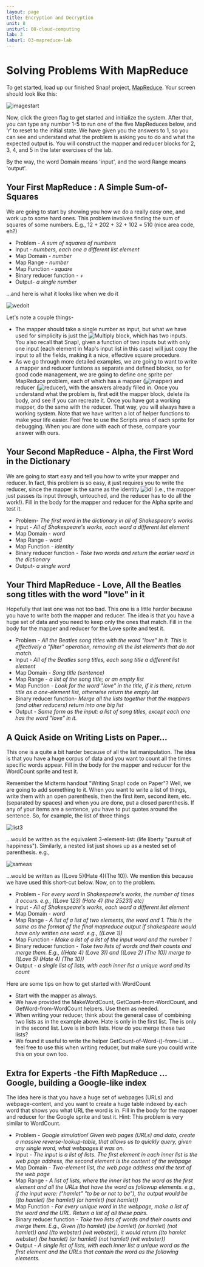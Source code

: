 ```yaml
---
layout: page
title: Encryption and Decryption
unit: 8
uniturl: 08-cloud-computing
lab: 3
laburl: 03-mapreduce-lab
---
```



Solving Problems With MapReduce
=========================
To get started, load up our finished Snap! project, [MapReduce](http://snap.berkeley.edu/snapsource/snap.html#open:http://bjc.berkeley.edu/bjc-r/prog/Snap/MapReduceStarter.xml). Your screen should look like this:

![imagestart](map-reduce-berkeley-image-screen-snap.png)

Now, click the green flag to get started and initialize the system. After that, you can type any number 1-5 to run one of the five MapReduces below, and 'r' to reset to the initial state. We have given you the answers to 1, so you can see and understand what the problem is asking you to do and what the expected output is. You will construct the mapper and reducer blocks for 2, 3, 4, and 5 in the later exercises of the lab.

By the way, the word Domain means 'input', and the word Range means 'output'.


Your First MapReduce : A Simple Sum-of-Squares
----------
We are going to start by showing you how we do a really easy one, and work up to some hard ones. This problem involves finding the sum of squares of some numbers. E.g., 12 + 202 + 32 + 102 = 510 (nice area code, eh?)
 * Problem - *A sum of squares of numbers*
 * Input - *numbers, each one a different list element*
 * Map Domain - *number*
 * Map Range - *number*
 * Map Function - *square*
 * Binary reducer function - *+*
 * Output- *a single number*
 
...and here is what it looks like when we do it

![wedoit](map-reduce-sum-of-squares-snap.png)

Let's note a couple things- 
* The mapper should take a single number as input, but what we have used for simplicity is just the ![Multiply](multiply-block-snap.png) block, which has two inputs. You also recall that Snap!, given a function of two inputs but with only one input (each element in Map's input list in this case) will just copy the input to all the fields, making it a nice, effective square procedure.
* As we go through more detailed examples, we are going to want to write a mapper and reducer funtions as separate and defined blocks, so for good code management, we are going to define one sprite per MapReduce problem, each of which has a mapper (![mapper](mapper-block-snap.png)) and reducer (![reducer](reducer-block-snap.png)), with the answers already filled in. Once you understand what the problem is, first edit the mapper block, delete its body, and see if you can recreate it. Once you have got a working mapper, do the same with the reducer. That way, you will always have a working system. Note that we have written a lot of helper functions to make your life easier. Feel free to use the Scripts area of each sprite for debugging. When you are done with each of these, compare your answer with ours.


Your Second MapReduce - Alpha, the First Word in the Dictionary
----

We are going to start easy and tell you how to write your mapper and reducer. In fact, this problem is so easy, it just requires you to write the reducer, since the mapper is the same as the identity ![id](id-block-snap.png)! (i.e., the mapper just passes its input through, untouched, and the reducer has to do all the work!). Fill in the body for the mapper and reducer for the Alpha sprite and test it.


 * Problem- *The first word in the dictionary in all of Shakespeare's works*
 * Input	- *All of Shakespeare's works, each word a different list element*
 * Map Domain	- *word*
 * Map Range	- *word*
 * Map Function	- *identity*
 * Binary reducer function	- *Take two words and return the earlier word in the dictionary*
 * Output- *a single word*
 

Your Third MapReduce - Love, All the Beatles song titles with the word "love" in it
-----

Hopefully that last one was not too bad. This one is a little harder because you have to write both the mapper and reducer. The idea is that you have a huge set of data and you need to keep only the ones that match. Fill in the body for the mapper and reducer for the Love sprite and test it.

 * Problem - *All the Beatles song titles with the word "love" in it. This is effectively a "filter" operation, removing all the list elements that do not match.*
 * Input	- *All of the Beatles song titles, each song title a different list element*
 * Map Domain	- *Song title (sentence)*
 * Map Range	- *a list of the song title; or an empty list*
 * Map Function	- *Look for the word "love" in the title, if it is there, return title as a one-element list, otherwise return the empty list*
 * Binary reducer function- *Merge all the lists together that the mappers (and other reducers) return into one big list*
 * Output - *Same form as the input: a list of song titles, except each one has the word "love" in it.*

A Quick Aside on Writing Lists on Paper...
-----
This one is a quite a bit harder because of all the list manipulation. The idea is that you have a huge corpus of data and you want to count all the times specific words appear. Fill in the body for the mapper and reducer for the WordCount sprite and test it.

Remember the Midterm handout "Writing Snap! code on Paper"? Well, we are going to add something to it. When you want to write a list of things, write them with an open parenthesis, then the first item, second item, etc. (separated by spaces) and when you are done, put a closed parenthesis. If any of your items are a sentence, you have to put quotes around the sentence. So, for example, the list of three things

![list3](rights-list-snap.png)

...would be written as the equivalent 3-element-list: (life liberty "pursuit of happiness"). Similarly, a nested list just shows up as a nested set of parenthesis. e.g.,

![sameas](list-within-list-snap.png)

...would be written as ((Love 5)(Hate 4)(The 10)). We mention this because we have used this short-cut below. Now, on to the problem.

 * Problem	- *For every word in Shakespeare's works, the number of times it occurs. e.g., ((Love 123) (Hate 4) (the 25231) etc)*
 * Input - *All of Shakespeare's works, each word a different list element*
 * Map Domain	- *word*
 * Map Range	- *A list of a list of two elements, the word and 1. This is the same as the format of the final mapreduce output if shakespeare would have only written one word. e.g., ((Love 1))*
 * Map Function	- *Make a list of a list of the input word and the number 1*
 * Binary reducer function	- *Take two lists of words and their counts and merge them. E.g., ((Hate 4) (Love 3)) and ((Love 2) (The 10)) merge to ((Love 5) (Hate 4) (The 10))*
 * Output - *a single list of lists, with each inner list a unique word and its count*

Here are some tips on how to get started with WordCount
 * Start with the mapper as always.
 * We have provided the MakeWordCount, GetCount-from-WordCount, and GetWord-from-WordCount helpers. Use them as needed.
 * When writing your reducer, think about the general case of combining two lists as in the example above. Hate is only in the first list. The is only in the second list. Love is in both lists. How do you merge these two lists?
 * We found it useful to write the helper GetCount-of-Word-()-from-List ... feel free to use this when writing reducer, but make sure you could write this on your own too.
 
 
Extra for Experts -the Fifth MapReduce ... Google, building a Google-like index
-------
The idea here is that you have a huge set of webpages (URLs) and webpage-content, and you want to create a huge table indexed by each word that shows you what URL the word is in. Fill in the body for the mapper and reducer for the Google sprite and test it. Hint: This problem is very similar to WordCount.

 * Problem	- *Google simulation! Given web pages (URLs) and data, create a massive reverse-lookup-table, that allows us to quickly query, given any single word, what webpages it was on.*
 * Input	- *The input is a list of lists. The first element in each inner list is the web page address, the second element is the content of the webpage*
 * Map Domain	- *Two-element list, the web page address and the text of the web page*
 * Map Range	- *A list of lists, where the inner list has the word as the first element and all the URLs that have the word as followup elements. e.g., if the input were: ("hamlet" "to be or not to be"), the output would be ((to hamlet) (be hamlet) (or hamlet) (not hamlet))*
 * Map Function	- *For every unique word in the webpage, make a list of the word and the URL. Return a list of all these pairs.*
 * Binary reducer function	- *Take two lists of words and their counts and merge them. E.g., Given ((to hamlet) (be hamlet) (or hamlet) (not hamlet)) and ((to webster) (wit webster)), it would return ((to hamlet webster) (be hamlet) (or hamlet) (not hamlet) (wit webster))*
 * Output - *A single list of lists, with each inner list a unique word as the first element and the URLs that contain the word as the following elements.*
